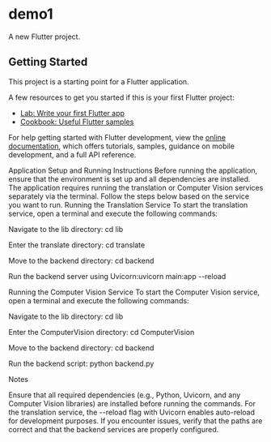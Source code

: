 # demo1

A new Flutter project.

## Getting Started

This project is a starting point for a Flutter application.

A few resources to get you started if this is your first Flutter project:

- [Lab: Write your first Flutter app](https://docs.flutter.dev/get-started/codelab)
- [Cookbook: Useful Flutter samples](https://docs.flutter.dev/cookbook)

For help getting started with Flutter development, view the
[online documentation](https://docs.flutter.dev/), which offers tutorials,
samples, guidance on mobile development, and a full API reference.

Application Setup and Running Instructions
Before running the application, ensure that the environment is set up and all dependencies are installed. The application requires running the translation or Computer Vision services separately via the terminal. Follow the steps below based on the service you want to run.
Running the Translation Service
To start the translation service, open a terminal and execute the following commands:

Navigate to the lib directory:
cd lib


Enter the translate directory:
cd translate


Move to the backend directory:
cd backend


Run the backend server using
Uvicorn:uvicorn main:app --reload



Running the Computer Vision Service
To start the Computer Vision service, open a terminal and execute the following commands:

Navigate to the lib directory:
cd lib


Enter the ComputerVision directory:
cd ComputerVision


Move to the backend directory:
cd backend


Run the backend script:
python backend.py



Notes

Ensure that all required dependencies (e.g., Python, Uvicorn, and any Computer Vision libraries) are installed before running the commands.
For the translation service, the --reload flag with Uvicorn enables auto-reload for development purposes.
If you encounter issues, verify that the paths are correct and that the backend services are properly configured.

